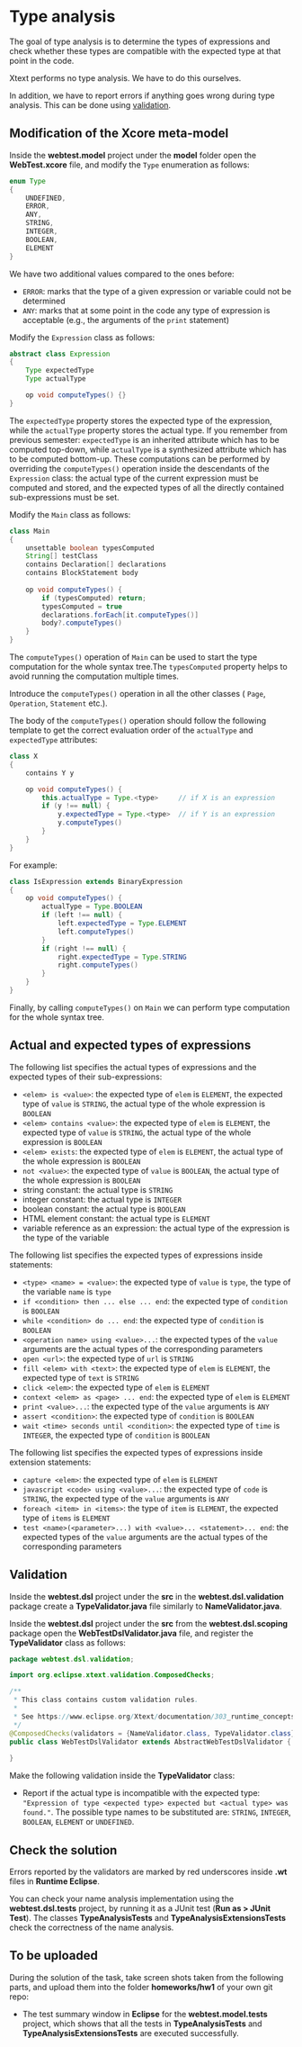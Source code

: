 # Type analysis

The goal of type analysis is to determine the types of expressions and check whether these types are compatible with the expected type at that point in the code.

Xtext performs no type analysis. We have to do this ourselves.

In addition, we have to report errors if anything goes wrong during type analysis. This can be done using  [validation](https://eclipse.dev/Xtext/documentation/303_runtime_concepts.html#validation).

## Modification of the Xcore meta-model

Inside the **webtest.model** project under the **model** folder open the **WebTest.xcore** file, and modify the `Type` enumeration as follows:

```Java
enum Type
{
    UNDEFINED,
    ERROR,
    ANY,
    STRING,
    INTEGER,
    BOOLEAN,
    ELEMENT
}
```

We have two additional values compared to the ones before:

* `ERROR`: marks that the type of a given expression or variable could not be determined
* `ANY`: marks that at some point in the code any type of expression is acceptable (e.g., the arguments of the `print` statement)

Modify the `Expression` class as follows:
```Java
abstract class Expression
{
    Type expectedType
    Type actualType

    op void computeTypes() {}
}
```

The `expectedType` property stores the expected type of the expression, while the `actualType` property stores the actual type. If you remember from previous semester: `expectedType` is an inherited attribute which has to be computed top-down, while `actualType` is a synthesized attribute which has to be computed bottom-up. These computations can be performed by overriding the `computeTypes()` operation inside the descendants of the `Expression` class: the actual type of the current expression must be computed and stored, and the expected types of all the directly contained sub-expressions must be set.

Modify the `Main` class as follows:
```Java
class Main
{
    unsettable boolean typesComputed
    String[] testClass
    contains Declaration[] declarations
    contains BlockStatement body
    
    op void computeTypes() {
        if (typesComputed) return;
        typesComputed = true
        declarations.forEach[it.computeTypes()]
        body?.computeTypes()
    }
}
```

The `computeTypes()` operation of `Main` can be used to start the type computation for the whole syntax tree.The `typesComputed` property helps to avoid running the computation multiple times.

Introduce the `computeTypes()` operation in all the other classes ( `Page`, `Operation`, `Statement` etc.).

The body of the `computeTypes()` operation should follow the following template to get the correct evaluation order of the `actualType` and `expectedType` attributes:

```Java
class X
{
    contains Y y

    op void computeTypes() {
        this.actualType = Type.<type>     // if X is an expression
        if (y !== null) {
            y.expectedType = Type.<type>  // if Y is an expression
            y.computeTypes()
        }
    }
}
```

For example:

```Java
class IsExpression extends BinaryExpression
{
    op void computeTypes() {
        actualType = Type.BOOLEAN
        if (left !== null) {
            left.expectedType = Type.ELEMENT
            left.computeTypes()
        }
        if (right !== null) {
            right.expectedType = Type.STRING
            right.computeTypes()
        }
    }
}
```

Finally, by calling `computeTypes()` on `Main` we can perform type computation for the whole syntax tree.

## Actual and expected types of expressions

The following list specifies the actual types of expressions and the expected types of their sub-expressions:

* `<elem> is <value>`: the expected type of `elem` is `ELEMENT`, the expected type of `value` is `STRING`, the actual type of the whole expression is `BOOLEAN`
* `<elem> contains <value>`: the expected type of `elem` is `ELEMENT`, the expected type of `value` is `STRING`, the actual type of the whole expression is `BOOLEAN`
* `<elem> exists`: the expected type of `elem` is `ELEMENT`, the actual type of the whole expression is `BOOLEAN`
* `not <value>`: the expected type of `value` is `BOOLEAN`, the actual type of the whole expression is `BOOLEAN`
* string constant: the actual type is `STRING`
* integer constant: the actual type is `INTEGER`
* boolean constant: the actual type is `BOOLEAN`
* HTML element constant: the actual type is `ELEMENT`
* variable reference as an expression: the actual type of the expression is the type of the variable

The following list specifies the expected types of expressions inside statements:

* `<type> <name> = <value>`: the expected type of `value` is `type`, the type of the variable `name` is `type`
* `if <condition> then ... else ... end`: the expected type of `condition` is `BOOLEAN`
* `while <condition> do ... end`: the expected type of `condition` is `BOOLEAN`
* `<operation name> using <value>...`: the expected types of the `value` arguments are the actual types of the corresponding parameters
* `open <url>`: the expected type of `url` is `STRING`
* `fill <elem> with <text>`: the expected type of `elem` is `ELEMENT`, the expected type of `text` is `STRING`
* `click <elem>`: the expected type of `elem` is `ELEMENT`
* `context <elem> as <page> ... end`: the expected type of `elem` is `ELEMENT`
* `print <value>...`: the expected type of the `value` arguments is `ANY`
* `assert <condition>`: the expected type of `condition` is `BOOLEAN`
* `wait <time> seconds until <condition>`: the expected type of `time` is `INTEGER`, the expected type of `condition` is `BOOLEAN`

The following list specifies the expected types of expressions inside extension statements:

* `capture <elem>`: the expected type of `elem` is `ELEMENT`
* `javascript <code> using <value>...`: the expected type of `code` is `STRING`, the expected type of the `value` arguments is `ANY`
* `foreach <item> in <items>`: the type of `item` is `ELEMENT`, the expected type of `items` is `ELEMENT`
* `test <name>(<parameter>...) with <value>... <statement>... end`: the expected types of the `value` arguments are the actual types of the corresponding parameters

## Validation

Inside the **webtest.dsl** project under the **src** in the **webtest.dsl.validation** package create a **TypeValidator.java** file similarly to **NameValidator.java**.

Inside the **webtest.dsl** project under the **src** from the **webtest.dsl.scoping** package open the **WebTestDslValidator.java** file, and register the **TypeValidator** class as follows:

```Java
package webtest.dsl.validation;

import org.eclipse.xtext.validation.ComposedChecks;

/**
 * This class contains custom validation rules. 
 *
 * See https://www.eclipse.org/Xtext/documentation/303_runtime_concepts.html#validation
 */
@ComposedChecks(validators = {NameValidator.class, TypeValidator.class})
public class WebTestDslValidator extends AbstractWebTestDslValidator {
	
}

```

Make the following validation inside the **TypeValidator** class:

* Report if the actual type is incompatible with the expected type: `"Expression of type <expected type> expected but <actual type> was found."`. The possible type names to be substituted are: `STRING`, `INTEGER`, `BOOLEAN`, `ELEMENT` or `UNDEFINED`.


## Check the solution

Errors reported by the validators are marked by red underscores inside **.wt** files in **Runtime Eclipse**.

You can check your name analysis implementation using the **webtest.dsl.tests** project, by running it as a JUnit test (**Run as > JUnit Test**). The classes **TypeAnalysisTests** and **TypeAnalysisExtensionsTests** check the correctness of the name analysis.


## To be uploaded

During the solution of the task, take screen shots taken from the following parts, and upload them into the folder **homeworks/hw1** of your own git repo:

* The test summary window in **Eclipse** for the **webtest.model.tests** project, which shows that all the tests in **TypeAnalysisTests** and **TypeAnalysisExtensionsTests** are executed successfully.
